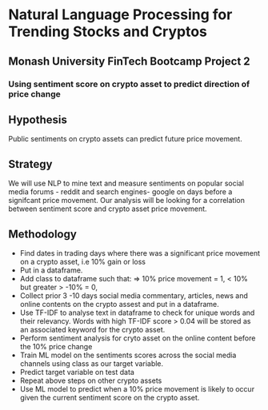 # Natural Language Processing for Trending Stocks and Cryptos
## Monash University FinTech Bootcamp Project 2
### Using sentiment score on crypto asset to predict direction of price change

## Hypothesis
Public sentiments on crypto assets can predict future price movement.


## Strategy
We will use NLP to mine text and measure sentiments on popular social media forums - reddit and search engines- google on days before a signifcant price movement. Our analysis will be looking for a correlation between sentiment score and crypto asset price movement.



## Methodology
- Find dates in trading days where there was a significant price movement on a crypto asset, i.e 10% gain or loss
- Put in a dataframe.
- Add class to dataframe such that: => 10% price movement = 1, < 10% but greater > -10% = 0,  
- Collect prior 3 -10 days social media commentary, articles, news and online contents on the crypto assest and put in a dataframe.
- Use TF-IDF to analyse text in dataframe to check for unique words and their relevancy. Words with high TF-IDF score > 0.04 will be stored as an associated keyword for the crypto asset. 
- Perform sentiment analysis for cryto asset on the online content before the 10% price change
- Train ML model on the sentiments scores across the social media channels using class as our target variable.
- Predict target variable on test data
- Repeat above steps on other crypto assets 
- Use ML model to predict when a 10% price movement is likely to occur given the current sentiment score on the crypto asset.
